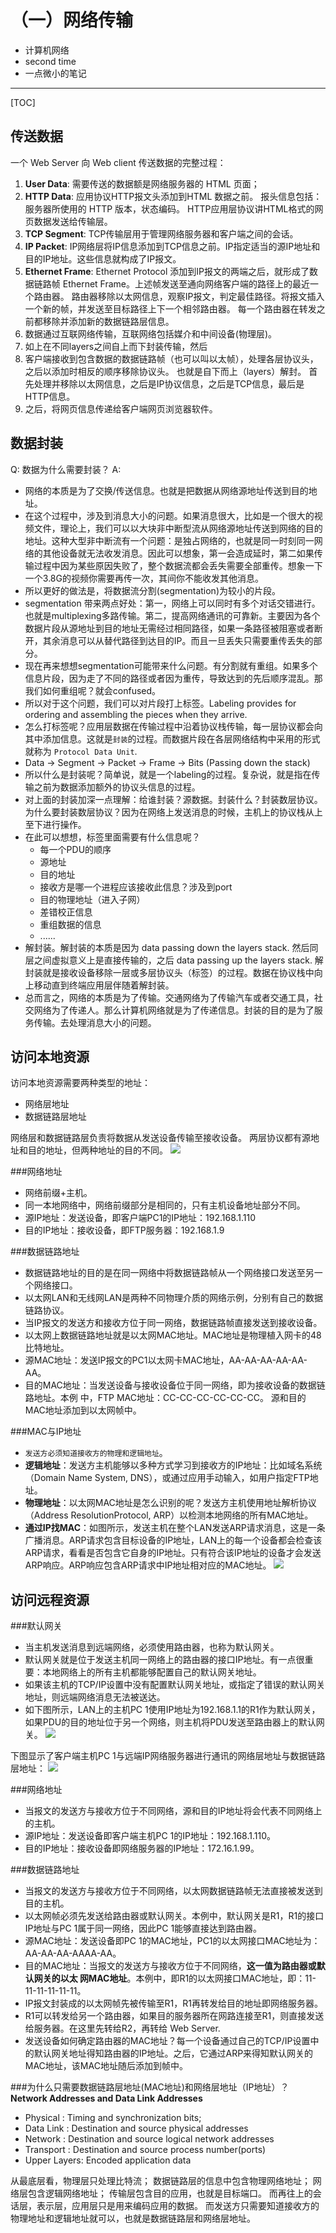 # （一）网络传输 

- 计算机网络
- second time
- 一点微小的笔记

-------------------

[TOC]

## 传送数据
一个 Web Server 向 Web client 传送数据的完整过程：
1. **User Data**: 需要传送的数据额是网络服务器的 HTML 页面；
2. **HTTP Data**: 应用协议HTTP报文头添加到HTML 数据之前。 
报头信息包括：服务器所使用的 HTTP 版本，状态编码。
HTTP应用层协议讲HTML格式的网页数据发送给传输层。
3. **TCP Segment**: TCP传输层用于管理网络服务器和客户端之间的会话。
4. **IP Packet**: IP网络层将IP信息添加到TCP信息之前。IP指定适当的源IP地址和目的IP地址。这些信息就构成了IP报文。
5. **Ethernet Frame**: Ethernet Protocol 添加到IP报文的两端之后，就形成了数据链路帧 Ethernet Frame。上述帧发送至通向网络客户端的路径上的最近一个路由器。
路由器移除以太网信息，观察IP报文，判定最佳路径。将报文插入一个新的帧，并发送至目标路径上下一个相邻路由器。
每一个路由器在转发之前都移除并添加新的数据链路层信息。
6. 数据通过互联网络传输，互联网络包括媒介和中间设备(物理层)。
7. 如上在不同layers之间自上而下封装传输，然后
8. 客户端接收到包含数据的数据链路帧（也可以叫以太帧），处理各层协议头，之后以添加时相反的顺序移除协议头。
也就是自下而上（layers）解封。
首先处理并移除以太网信息，之后是IP协议信息，之后是TCP信息，最后是HTTP信息。
9. 之后，将网页信息传递给客户端网页浏览器软件。  

## 数据封装
Q: 数据为什么需要封装？
A: 
- 网络的本质是为了交换/传送信息。也就是把数据从网络源地址传送到目的地址。
- 在这个过程中，涉及到消息大小的问题。如果消息很大，比如是一个很大的视频文件，理论上，我们可以以大块非中断型流从网络源地址传送到网络的目的地址。这种大型非中断流有一个问题：是独占网络的，也就是同一时刻同一网络的其他设备就无法收发消息。因此可以想象，第一会造成延时，第二如果传输过程中因为某些原因失败了，整个数据流都会丢失需要全部重传。想象一下一个3.8G的视频你需要再传一次，其间你不能收发其他消息。
- 所以更好的做法是，将数据流分割(segmentation)为较小的片段。
- segmentation 带来两点好处：第一，网络上可以同时有多个对话交错进行。也就是multiplexing多路传输。第二，提高网络通讯的可靠新。主要因为各个数据片段从源地址到目的地址无需经过相同路径，如果一条路径被阻塞或者断开，其余消息可以从替代路径到达目的IP。而且一旦丢失只需要重传丢失的部分。
- 现在再来想想segmentation可能带来什么问题。有分割就有重组。如果多个信息片段，因为走了不同的路径或者因为重传，导致达到的先后顺序混乱。那我们如何重组呢？就会confused。
- 所以对于这个问题，我们可以对片段打上标签。Labeling provides for ordering and assembling the pieces when they arrive.
- 怎么打标签呢？应用层数据在传输过程中沿着协议栈传输，每一层协议都会向其中添加信息。这就是`封装`的过程。而数据片段在各层网络结构中采用的形式就称为 `Protocol Data Unit`.
- Data -> Segment -> Packet -> Frame -> Bits (Passing down the stack)
- 所以什么是封装呢？简单说，就是一个labeling的过程。复杂说，就是指在传输之前为数据添加额外的协议头信息的过程。
- 对上面的封装加深一点理解：给谁封装？源数据。封装什么？封装数层协议。为什么要封装数层协议？因为在网络上发送消息的时候，主机上的协议栈从上至下进行操作。
- 在此可以想想，标签里面需要有什么信息呢？
	- 每一个PDU的顺序
	- 源地址
	- 目的地址
	- 接收方是哪一个进程应该接收此信息？涉及到port
	- 目的物理地址（进入子网）
	- 差错校正信息
	- 重组数据的信息
	- ......
- 解封装。解封装的本质是因为 data passing down the layers stack. 然后同层之间虚拟意义上是直接传输的，之后 data passing up the layers stack. 解封装就是接收设备移除一层或多层协议头（标签）的过程。数据在协议栈中向上移动直到终端应用层伴随着解封装。
- 总而言之，网络的本质是为了传输。交通网络为了传输汽车或者交通工具，社交网络为了传递人。那么计算机网络就是为了传递信息。封装的目的是为了服务传输。去处理消息大小的问题。



## 访问本地资源
访问本地资源需要两种类型的地址：
- 网络层地址
- 数据链路层地址

网络层和数据链路层负责将数据从发送设备传输至接收设备。
两层协议都有源地址和目的地址，但两种地址的目的不同。
![](https://raw.githubusercontent.com/XuemingNotCute/MarkdownPhotos/master/1.PNG)

###网络地址
- 网络前缀+主机。
- 同一本地网络中，网络前缀部分是相同的，只有主机设备地址部分不同。
- 源IP地址：发送设备，即客户端PC1的IP地址：192.168.1.110
- 目的IP地址：接收设备，即FTP服务器：192.168.1.9

###数据链路地址
- 数据链路地址的目的是在同一网络中将数据链路帧从一个网络接口发送至另一个网络接口。
- 以太网LAN和无线网LAN是两种不同物理介质的网络示例，分别有自己的数据链路协议。
- 当IP报文的发送方和接收方位于同一网络，数据链路帧直接发送到接收设备。
- 以太网上数据链路地址就是以太网MAC地址。MAC地址是物理植入网卡的48比特地址。
- 源MAC地址：发送IP报文的PC1以太网卡MAC地址，AA-AA-AA-AA-AA-AA。
- 目的MAC地址：当发送设备与接收设备位于同一网络，即为接收设备的数据链路地址。本例
中，FTP MAC地址：CC-CC-CC-CC-CC-CC。
源和目的MAC地址添加到以太网帧中。


###MAC与IP地址
- `发送方必须知道接收方的物理和逻辑地址`。
- **逻辑地址**：发送方主机能够以多种方式学习到接收方的IP地址：比如域名系统（Domain Name System, DNS），或通过应用手动输入，如用户指定FTP地址。
- **物理地址**：以太网MAC地址是怎么识别的呢？发送方主机使用地址解析协议（Address ResolutionProtocol, ARP）以检测本地网络的所有MAC地址。
- **通过IP找MAC**：如图所示，发送主机在整个LAN发送ARP请求消息，这是一条广播消息。ARP请求包含目标设备的IP地址，LAN上的每一个设备都会检查该ARP请求，看看是否包含它自身的IP地址。只有符合该IP地址的设备才会发送ARP响应。ARP响应包含ARP请求中IP地址相对应的MAC地址。
![](https://raw.githubusercontent.com/XuemingNotCute/MarkdownPhotos/master/2.png)

## 访问远程资源

###默认网关
- 当主机发送消息到远端网络，必须使用路由器，也称为默认网关。
- 默认网关就是位于发送主机同一网络上的路由器的接口IP地址。有一点很重要：本地网络上的所有主机都能够配置自己的默认网关地址。
- 如果该主机的TCP/IP设置中没有配置默认网关地址，或指定了错误的默认网关地址，则远端网络消息无法被送达。
- 如下图所示，LAN上的主机PC 1使用IP地址为192.168.1.1的R1作为默认网关，如果PDU的目的地址位于另一个网络，则主机将PDU发送至路由器上的默认网关。
![](https://raw.githubusercontent.com/XuemingNotCute/MarkdownPhotos/master/3.png)



下图显示了客户端主机PC 1与远端IP网络服务器进行通讯的网络层地址与数据链路层地址：
![](https://raw.githubusercontent.com/XuemingNotCute/MarkdownPhotos/master/4.png)

###网络地址
- 当报文的发送方与接收方位于不同网络，源和目的IP地址将会代表不同网络上的主机。
- 源IP地址：发送设备即客户端主机PC 1的IP地址：192.168.1.110。
- 目的IP地址：接收设备即网络服务器的IP地址：172.16.1.99。

###数据链路地址
- 当报文的发送方与接收方位于不同网络，以太网数据链路帧无法直接被发送到目的主机。
- 以太网帧必须先发送给路由器或默认网关。本例中，默认网关是R1，R1的接口IP地址与PC 1属于同一网络，因此PC 1能够直接达到路由器。
- 源MAC地址：发送设备即PC 1的MAC地址，PC1的以太网接口MAC地址为：AA-AA-AA-AAAA-AA。
- 目的MAC地址：当报文的发送方与接收方位于不同网络，**这一值为路由器或默认网关的以太
网MAC地址**。本例中，即R1的以太网接口MAC地址，即：11-11-11-11-11-11。
- IP报文封装成的以太网帧先被传输至R1，R1再转发给目的地址即网络服务器。
- R1可以转发给另一个路由器，如果目的服务器所在网路连接至R1，则直接发送给服务器。在这里先转给R2，再转给 Web Server.
- 发送设备如何确定路由器的MAC地址？每一个设备通过自己的TCP/IP设置中的默认网关地址得知路由器的IP地址。之后，它通过ARP来得知默认网关的MAC地址，该MAC地址随后添加到帧中。


###为什么只需要数据链路层地址(MAC地址)和网络层地址（IP地址）？
**Network Addresses and Data Link Addresses**
- Physical :  Timing and synchronization bits;
- Data Link : Destination and source physical addresses
- Network : Destination and source logical network addresses
- Transport :  Destination and source process number(ports)
- Upper Layers: Encoded application data

从最底层看，物理层只处理比特流；
数据链路层的信息中包含物理网络地址；
网络层包含逻辑网络地址；
传输层包含目的应用，也就是目标端口。
而再往上的会话层，表示层，应用层只是用来编码应用的数据。
而发送方只需要知道接收方的物理地址和逻辑地址就可以，也就是数据链路层和网络层地址。




